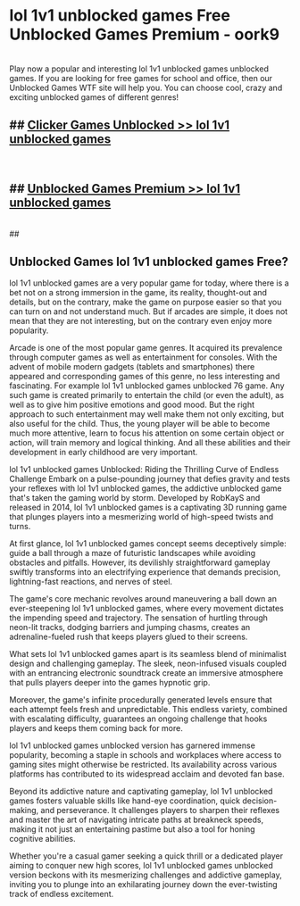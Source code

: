 # lol 1v1 unblocked games  Free Unblocked Games Premium - oork9 <br>
<br>
Play now a popular and interesting lol 1v1 unblocked games unblocked games. If you are looking for free games for school and office, then our Unblocked Games WTF site will help you. You can choose cool, crazy and exciting unblocked games of different genres!


## ##  [Clicker Games Unblocked >> lol 1v1 unblocked games](http://freeplayer.one?title=lol_1v1_unblocked_games&ref=UGames)
  <br>

##  ## [Unblocked Games Premium >> lol 1v1 unblocked games](http://freeplayer.one?title=lol_1v1_unblocked_games&ref=UGames)
  <br>
  ##



## Unblocked Games lol 1v1 unblocked games Free?

lol 1v1 unblocked games are a very popular game for today, where there is a bet not on a strong immersion in the game, its reality, thought-out and details, but on the contrary, make the game on purpose easier so that you can turn on and not understand much. But if arcades are simple, it does not mean that they are not interesting, but on the contrary even enjoy more popularity.

Arcade is one of the most popular game genres. It acquired its prevalence through computer games as well as entertainment for consoles. With the advent of mobile modern gadgets (tablets and smartphones) there appeared and corresponding games of this genre, no less interesting and fascinating. For example lol 1v1 unblocked games unblocked 76 game. Any such game is created primarily to entertain the child (or even the adult), as well as to give him positive emotions and good mood. But the right approach to such entertainment may well make them not only exciting, but also useful for the child. Thus, the young player will be able to become much more attentive, learn to focus his attention on some certain object or action, will train memory and logical thinking. And all these abilities and their development in early childhood are very important.

lol 1v1 unblocked games Unblocked: Riding the Thrilling Curve of Endless Challenge
Embark on a pulse-pounding journey that defies gravity and tests your reflexes with lol 1v1 unblocked games, the addictive unblocked game that's taken the gaming world by storm. Developed by RobKayS and released in 2014, lol 1v1 unblocked games is a captivating 3D running game that plunges players into a mesmerizing world of high-speed twists and turns.

At first glance, lol 1v1 unblocked games concept seems deceptively simple: guide a ball through a maze of futuristic landscapes while avoiding obstacles and pitfalls. However, its devilishly straightforward gameplay swiftly transforms into an electrifying experience that demands precision, lightning-fast reactions, and nerves of steel.

The game's core mechanic revolves around maneuvering a ball down an ever-steepening lol 1v1 unblocked games, where every movement dictates the impending speed and trajectory. The sensation of hurtling through neon-lit tracks, dodging barriers and jumping chasms, creates an adrenaline-fueled rush that keeps players glued to their screens.

What sets lol 1v1 unblocked games apart is its seamless blend of minimalist design and challenging gameplay. The sleek, neon-infused visuals coupled with an entrancing electronic soundtrack create an immersive atmosphere that pulls players deeper into the games hypnotic grip.

Moreover, the game's infinite procedurally generated levels ensure that each attempt feels fresh and unpredictable. This endless variety, combined with escalating difficulty, guarantees an ongoing challenge that hooks players and keeps them coming back for more.

lol 1v1 unblocked games unblocked version has garnered immense popularity, becoming a staple in schools and workplaces where access to gaming sites might otherwise be restricted. Its availability across various platforms has contributed to its widespread acclaim and devoted fan base.

Beyond its addictive nature and captivating gameplay, lol 1v1 unblocked games fosters valuable skills like hand-eye coordination, quick decision-making, and perseverance. It challenges players to sharpen their reflexes and master the art of navigating intricate paths at breakneck speeds, making it not just an entertaining pastime but also a tool for honing cognitive abilities.

Whether you're a casual gamer seeking a quick thrill or a dedicated player aiming to conquer new high scores, lol 1v1 unblocked games unblocked version beckons with its mesmerizing challenges and addictive gameplay, inviting you to plunge into an exhilarating journey down the ever-twisting track of endless excitement.